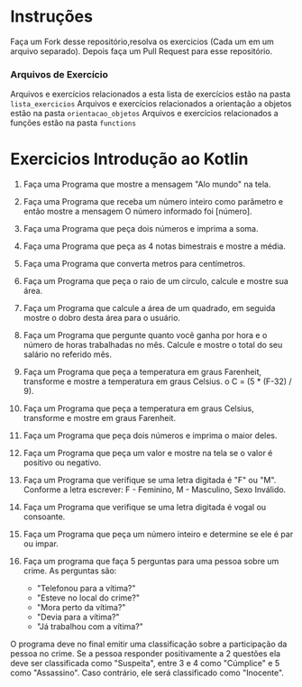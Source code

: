 # Instruções

Faça um Fork desse repositório,resolva os exercicios (Cada um em um arquivo separado). Depois faça um Pull Request para esse repositório.

### Arquivos de Exercício

Arquivos e exercícios relacionados a esta lista de exercícios estão na pasta ```lista_exercicios```
Arquivos e exercícios relacionados a orientação a objetos estão na pasta ```orientacao_objetos```
Arquivos e exercícios relacionados a funções estão na pasta ```functions```


# Exercicios Introdução ao Kotlin

1.	Faça uma Programa que mostre a mensagem "Alo mundo" na tela.

2.	Faça uma Programa que receba um número inteiro como parâmetro e então mostre a mensagem O número informado foi [número].

3.	Faça uma Programa que peça dois números e imprima a soma.

4.	Faça uma Programa que peça as 4 notas bimestrais e mostre a média.

5.	Faça uma Programa que converta metros para centímetros. 

6.	Faça um Programa que peça o raio de um círculo, calcule e mostre sua área.

7.	Faça um Programa que calcule a área de um quadrado, em seguida mostre o dobro desta área para o usuário.

8.	Faça um Programa que pergunte quanto você ganha por hora e o número de horas trabalhadas no mês. Calcule e mostre o total do seu salário no referido mês.

9.	Faça um Programa que peça a temperatura em graus Farenheit, transforme e mostre a temperatura em graus Celsius.
o	C = (5 * (F-32) / 9).

10.	Faça um Programa que peça a temperatura em graus Celsius, transforme e mostre em graus Farenheit.

11. Faça um Programa que peça dois números e imprima o maior deles.

12. Faça um Programa que peça um valor e mostre na tela se o valor é positivo ou negativo.

13. Faça um Programa que verifique se uma letra digitada é "F" ou "M". Conforme a letra escrever: F - Feminino, M - Masculino, Sexo Inválido.

14. Faça um Programa que verifique se uma letra digitada é vogal ou consoante.

15. Faça um Programa que peça um número inteiro e determine se ele é par ou impar.

16. Faça um programa que faça 5 perguntas para uma pessoa sobre um crime. As perguntas são:
    * "Telefonou para a vítima?"
    * "Esteve no local do crime?"
    * "Mora perto da vítima?"
    * "Devia para a vítima?"
    * "Já trabalhou com a vítima?"  

O programa deve no final emitir uma classificação sobre a participação da pessoa no crime. Se a pessoa responder positivamente a 2 questões ela deve ser classificada como "Suspeita", entre 3 e 4 como "Cúmplice" e 5 como "Assassino". Caso contrário, ele será classificado como "Inocente".
